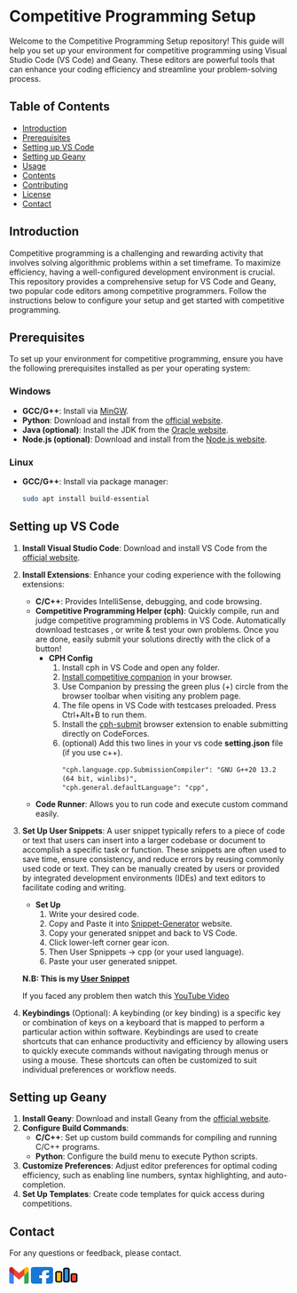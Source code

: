 # Competitive Programming Setup

Welcome to the Competitive Programming Setup repository! This guide will help you set up your environment for competitive programming using Visual Studio Code (VS Code) and Geany. These editors are powerful tools that can enhance your coding efficiency and streamline your problem-solving process.

## Table of Contents

- [Introduction](#introduction)
- [Prerequisites](#prerequisites)
- [Setting up VS Code](#setting-up-vs-code)
- [Setting up Geany](#setting-up-geany)
- [Usage](#usage)
- [Contents](#contents)
- [Contributing](#contributing)
- [License](https://github.com/nxtsourav7/Compitative-Programming-Setup/blob/main/LICENSE)
- [Contact](#contact)

## Introduction

Competitive programming is a challenging and rewarding activity that involves solving algorithmic problems within a set timeframe. To maximize efficiency, having a well-configured development environment is crucial. This repository provides a comprehensive setup for VS Code and Geany, two popular code editors among competitive programmers. Follow the instructions below to configure your setup and get started with competitive programming.

## Prerequisites

To set up your environment for competitive programming, ensure you have the following prerequisites installed as per your operating system:
### Windows
- **GCC/G++**: Install via [MinGW](http://www.mingw.org/).
- **Python**: Download and install from the [official website](https://www.python.org/downloads/).
- **Java (optional)**: Install the JDK from the [Oracle website](https://www.oracle.com/java/technologies/javase-jdk11-downloads.html).
- **Node.js (optional)**: Download and install from the [Node.js website](https://nodejs.org/).

### Linux
- **GCC/G++**:  Install via package manager:
  ```bash
  sudo apt install build-essential
  ```

## Setting up VS Code

1. **Install Visual Studio Code**: Download and install VS Code from the [official website](https://code.visualstudio.com/).
2. **Install Extensions**: Enhance your coding experience with the following extensions:
   - **C/C++**: Provides IntelliSense, debugging, and code browsing.
   - **Competitive Programming Helper (cph)**: Quickly compile, run and judge competitive programming problems in VS Code. Automatically download testcases , or write & test your own problems. Once you are done, easily submit your solutions directly with the click of a button!
        - **CPH Config**
            1. Install cph in VS Code and open any folder.
            2. [Install competitive companion](https://github.com/jmerle/competitive-companion#readme) in your browser.
            3. Use Companion by pressing the green plus (+) circle from the browser toolbar when visiting any problem page.
            4. The file opens in VS Code with testcases preloaded. Press Ctrl+Alt+B to run them.
            5. Install the [cph-submit](https://github.com/agrawal-d/cph-submit) browser extension to enable submitting directly on CodeForces.
            6. (optional) Add this two lines in your vs code **setting.json** file (if you use c++).
                ```
                "cph.language.cpp.SubmissionCompiler": "GNU G++20 13.2 (64 bit, winlibs)",
                "cph.general.defaultLanguage": "cpp",
                ```
   - **Code Runner**: Allows you to run code and execute custom command easily.
3. **Set Up User Snippets**: A user snippet typically refers to a piece of code or text that users can insert into a larger codebase or document to accomplish a specific task or function. These snippets are often used to save time, ensure consistency, and reduce errors by reusing commonly used code or text. They can be manually created by users or provided by integrated development environments (IDEs) and text editors to facilitate coding and writing.
    - **Set Up**
        1. Write your desired code. 
        2. Copy and Paste it into [Snippet-Generator](https://snippet-generator.app/) website.
        3. Copy your generated snippet and back to VS Code.
        4. Click lower-left corner gear icon.
        5. Then User Spnippets -> cpp (or your used language).
        6. Paste your user generated snippet.

    **N.B: This is my [User Snippet]()**
    
    If you faced any problem then watch this [YouTube Video](https://www.youtube.com/watch?v=uqBgvO5DAUc)
4. **Keybindings** (Optional): A keybinding (or key binding) is a specific key or combination of keys on a keyboard that is mapped to perform a particular action within software. Keybindings are used to create shortcuts that can enhance productivity and efficiency by allowing users to quickly execute commands without navigating through menus or using a mouse. These shortcuts can often be customized to suit individual preferences or workflow needs.
    
## Setting up Geany

1. **Install Geany**: Download and install Geany from the [official website](https://www.geany.org/).
2. **Configure Build Commands**:
   - **C/C++**: Set up custom build commands for compiling and running C/C++ programs.
   - **Python**: Configure the build menu to execute Python scripts.
3. **Customize Preferences**: Adjust editor preferences for optimal coding efficiency, such as enabling line numbers, syntax highlighting, and auto-completion.
4. **Set Up Templates**: Create code templates for quick access during competitions.

## Contact

For any questions or feedback, please contact.

<a href="mailto:nxtsourav7@gmail.com" target="blank"><img align="center" src="src/images/gmail.svg" alt="nxtsourav7" height="30" width="35" /></a>
<a href="https://fb.com/nxtsourav7" target="blank"><img align="center" src="src/images/facebook.svg" alt="nxtsourav7" height="30" width="40" /></a>
<a href="https://codeforces.com/profile/nxtsourav7" target="blank"><img align="center" src="src/images/codeforces.svg" alt="nxtsourav7" height="35" width="40" /></a>